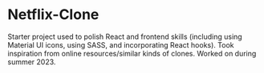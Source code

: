 # Netflix-Clone

Starter project used to polish React and frontend skills (including using Material UI icons, using SASS, and incorporating React hooks). Took inspiration from online resources/similar kinds of clones. Worked on during summer 2023.
